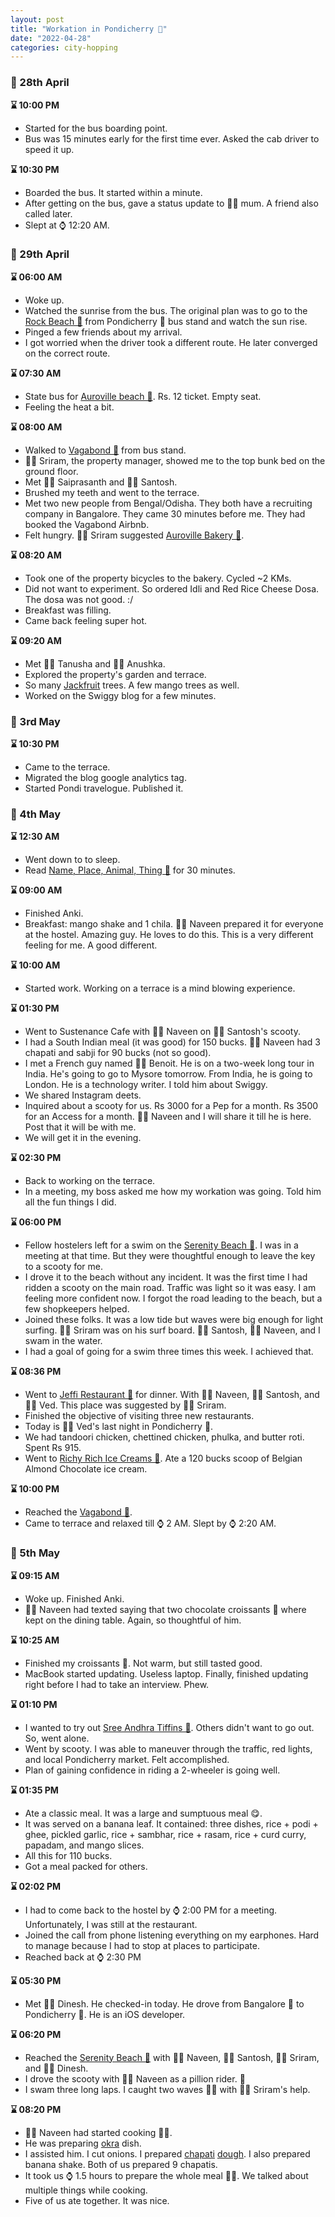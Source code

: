 ```yaml
---
layout: post
title: "Workation in Pondicherry 📍"
date: "2022-04-28"
categories: city-hopping
---
```


### 📆 28th April

**⌛ 10:00 PM**
- Started for the bus boarding point.
- Bus was 15 minutes early for the first time ever. Asked the cab driver to speed it up.

**⌛ 10:30 PM**
- Boarded the bus. It started within a minute.
- After getting on the bus, gave a status update to 🙋‍♀️ mum. A friend also called later.
- Slept at ⌚ 12:20 AM.

### 📆 29th April

**⌛ 06:00 AM**
- Woke up.
- Watched the sunrise from the bus. The original plan was to go to the [Rock Beach 📍](https://goo.gl/maps/vXFeqa9JpENj5bGU9) from Pondicherry 📍 bus stand and watch the sun rise.
- Pinged a few friends about my arrival.
- I got worried when the driver took a different route. He later converged on the correct route.

**⌛ 07:30 AM**
- State bus for [Auroville beach 📍](https://goo.gl/maps/REUTbvu8zrWP4w8P6). Rs. 12 ticket. Empty seat.
- Feeling the heat a bit.

**⌛ 08:00 AM**
- Walked to [Vagabond 📍](https://goo.gl/maps/69tmUS8LN1iTwvwJA) from bus stand.
- 🙋‍♂️ Sriram, the property manager, showed me to the top bunk bed on the ground floor.
- Met 🙋‍♂️ Saiprasanth and 🙋‍♂️ Santosh.
- Brushed my teeth and went to the terrace.
- Met two new people from Bengal/Odisha. They both have a recruiting company in Bangalore. They came 30 minutes before me. They had booked the Vagabond Airbnb.
- Felt hungry. 🙋‍♂️ Sriram suggested [Auroville Bakery 📍](https://goo.gl/maps/W9ueUPiDEG7mhiXW8).

**⌛ 08:20 AM**
- Took one of the property bicycles to the bakery. Cycled ~2 KMs.
- Did not want to experiment. So ordered Idli and Red Rice Cheese Dosa. The dosa was not good. :/
- Breakfast was filling.
- Came back feeling super hot.

**⌛ 09:20 AM**
- Met 🙋‍♀️ Tanusha and 🙋‍♀️ Anushka.
- Explored the property's garden and terrace.
- So many [Jackfruit](https://en.wikipedia.org/wiki/Jackfruit) trees. A few mango trees as well.
- Worked on the Swiggy blog for a few minutes.








### 📆 3rd May

**⌛ 10:30 PM**
- Came to the terrace.
- Migrated the blog google analytics tag.
- Started Pondi travelogue. Published it.



### 📆 4th May

**⌛ 12:30 AM**
- Went down to to sleep.
- Read [Name, Place, Animal, Thing 📖](https://amzn.to/3MGnki6) for 30 minutes.

**⌛ 09:00 AM**
- Finished Anki.
- Breakfast: mango shake and 1 chila. 🙋‍♂️ Naveen prepared it for everyone at the hostel. Amazing guy. He loves to do this. This is a very different feeling for me. A good different.

**⌛ 10:00 AM**
- Started work. Working on a terrace is a mind blowing experience.

**⌛ 01:30 PM**
- Went to Sustenance Cafe with 🙋‍♂️ Naveen on 🙋‍♂️ Santosh's scooty.
- I had a South Indian meal (it was good) for 150 bucks. 🙋‍♂️ Naveen had 3 chapati and sabji for 90 bucks (not so good).
- I met a French guy named 🙋‍♂️ Benoit. He is on a two-week long tour in India. He's going to go to Mysore tomorrow. From India, he is going to London. He is a technology writer. I told him about Swiggy.
- We shared Instagram deets.
- Inquired about a scooty for us. Rs 3000 for a Pep for a month. Rs 3500 for an Access for a month. 🙋‍♂️ Naveen and I will share it till he is here. Post that it will be with me.
- We will get it in the evening.

**⌛ 02:30 PM**
- Back to working on the terrace.
- In a meeting, my boss asked me how my workation was going. Told him all the fun things I did.

**⌛ 06:00 PM**
- Fellow hostelers left for a swim on the [Serenity Beach 📍](https://goo.gl/maps/z5KNS3Uwcagjub766). I was in a meeting at that time. But they were thoughtful enough to leave the key to a scooty for me.
- I drove it to the beach without any incident. It was the first time I had ridden a scooty on the main road. Traffic was light so it was easy. I am feeling more confident now. I forgot the road leading to the beach, but a few shopkeepers helped.
- Joined these folks. It was a low tide but waves were big enough for light surfing. 🙋‍♂️ Sriram was on his surf board. 🙋‍♂️ Santosh, 🙋‍♂️ Naveen, and I swam in the water.
- I had a goal of going for a swim three times this week. I achieved that.

**⌛ 08:36 PM**
- Went to [Jeffi Restaurant 📍](https://goo.gl/maps/Z69pcAf4sKALtvhM9) for dinner. With 🙋‍♂️ Naveen, 🙋‍♂️ Santosh, and 🙋‍♂️ Ved. This place was suggested by 🙋‍♂️ Sriram.
- Finished the objective of visiting three new restaurants.
- Today is 🙋‍♂️ Ved's last night in Pondicherry 📍.
- We had tandoori chicken, chettined chicken, phulka, and butter roti. Spent Rs 915.
- Went to [Richy Rich Ice Creams 📍](https://g.page/richy-rich-ice-creams?share). Ate a 120 bucks scoop of Belgian Almond Chocolate ice cream.

**⌛ 10:00 PM**
- Reached the [Vagabond 📍](https://goo.gl/maps/69tmUS8LN1iTwvwJA).
- Came to terrace and relaxed till ⌚ 2 AM. Slept by ⌚ 2:20 AM.

### 📆 5th May

**⌛ 09:15 AM**
- Woke up. Finished Anki.
- 🙋‍♀️ Naveen had texted saying that two chocolate croissants 🥐 where kept on the dining table. Again, so thoughtful of him.

**⌛ 10:25 AM**
- Finished my croissants 🥐. Not warm, but still tasted good.
- MacBook started updating. Useless laptop. Finally, finished updating right before I had to take an interview. Phew.

**⌛ 01:10 PM**
- I wanted to try out [Sree Andhra Tiffins 📍](https://goo.gl/maps/xBfD8ogHXNd1Badr7). Others didn't want to go out. So, went alone.
- Went by scooty. I was able to maneuver through the traffic, red lights, and local Pondicherry market. Felt accomplished.
- Plan of gaining confidence in riding a 2-wheeler is going well.

**⌛ 01:35 PM**
- Ate a classic meal. It was a large and sumptuous meal 😋.
- It was served on a banana leaf. It contained: three dishes, rice + podi + ghee, pickled garlic, rice + sambhar, rice + rasam, rice + curd curry, papadam, and mango slices.
- All this for 110 bucks.
- Got a meal packed for others.

**⌛ 02:02 PM**
- I had to come back to the hostel by ⌚ 2:00 PM for a meeting. Unfortunately, I was still at the restaurant.
- Joined the call from phone listening everything on my earphones. Hard to manage because I had to stop at places to participate.
- Reached back at ⌚ 2:30 PM

**⌛ 05:30 PM**
- Met 🙋‍♂️ Dinesh. He checked-in today. He drove from Bangalore 📍 to Pondicherry 📍. He is an iOS developer.

**⌛ 06:20 PM**
- Reached the [Serenity Beach 📍](https://goo.gl/maps/z5KNS3Uwcagjub766) with 🙋‍♂️ Naveen, 🙋‍♂️ Santosh, 🙋‍♂️ Sriram, and 🙋‍♂️ Dinesh.
- I drove the scooty with 🙋‍♂️ Naveen as a pillion rider. 💪
- I swam three long laps. I caught two waves 🏄‍♂️ with 🙋‍♂️ Sriram's help.

**⌛ 08:20 PM**
- 🙋‍♂️ Naveen had started cooking 🧑‍🍳.
- He was preparing [okra](https://en.wikipedia.org/wiki/Okra) dish.
- I assisted him. I cut onions. I prepared [chapati](https://en.wikipedia.org/wiki/Chapati) [dough](https://en.wikipedia.org/wiki/Dough). I also prepared banana shake. Both of us prepared 9 chapatis.
- It took us ⌚ 1.5 hours to prepare the whole meal 🧑‍🍳. We talked about multiple things while cooking.
- Five of us ate together. It was nice.


